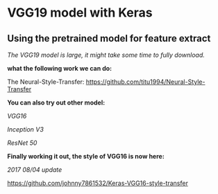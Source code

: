 # VGG19 model with Keras

## Using the pretrained model for feature extract

*The VGG19 model is large, it might take some time to fully download.*


**what the following work we can do:**

The Neural-Style-Transfer: 
https://github.com/titu1994/Neural-Style-Transfer

**You can also try out other model:**

*VGG16*

*Inception V3*

*ResNet 50*

**Finally working it out, the style of VGG16 is now here:**

*2017 08/04 update*

https://github.com/johnny7861532/Keras-VGG16-style-transfer
